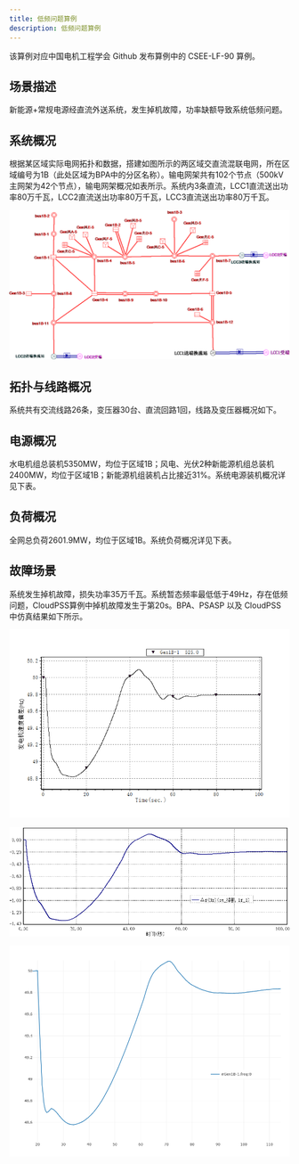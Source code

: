 ```yaml
---
title: 低频问题算例
description: 低频问题算例
---
```

该算例对应中国电机工程学会 Github 发布算例中的 CSEE-LF-90 算例。

## 场景描述
新能源+常规电源经直流外送系统，发生掉机故障，功率缺额导致系统低频问题。

## 系统概况
根据某区域实际电网拓扑和数据，搭建如图所示的两区域交直流混联电网，所在区域编号为1B（此处区域为BPA中的分区名称）。输电网架共有102个节点（500kV主网架为42个节点），输电网架概况如表所示。系统内3条直流，LCC1直流送出功率80万千瓦，LCC2直流送出功率80万千瓦，LCC3直流送出功率80万千瓦。

![算例接线图](./topo-case5.png)



## 拓扑与线路概况
系统共有交流线路26条，变压器30台、直流回路1回，线路及变压器概况如下。


## 电源概况
水电机组总装机5350MW，均位于区域1B；风电、光伏2种新能源机组总装机2400MW，均位于区域1B；新能源机组装机占比接近31%。系统电源装机概况详见下表。


## 负荷概况
全网总负荷2601.9MW，均位于区域1B。系统负荷概况详见下表。

## 故障场景
系统发生掉机故障，损失功率35万千瓦。系统暂态频率最低低于49Hz，存在低频问题，CloudPSS算例中掉机故障发生于第20s。BPA、PSASP 以及 CloudPSS 中仿真结果如下所示。

![频率曲线（BPA）](./bpa-case5.png "频率曲线（BPA）")

![频率曲线（PSASP）](./psasp-case5.png "频率曲线（PSASP）")

![频率曲线（CloudPSS）](./cloudpss-case5.png "频率曲线（CloudPSS）")